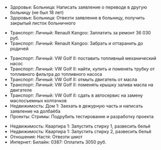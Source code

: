 - Здоровье: Больница: Написать заявление о переводе в другую больницу (не был 18 лет)
- Здоровье: Больница: Отвезти заявление в больницу, получить закрытый листок больничного
+ Транспорт: Личный: Renault Kangoo: Заплатить за ремонт 36 030 руб.
+ Транспорт: Личный: Renault Kangoo: Забрать и оттаранить до родичей
- Транспорт: Личный: VW Golf II: поставить топливный механический насос
- Транспорт: Личный: VW Golf II: найти, купить и поменять трубку от топливного фильтра до топливного насоса
- Транспорт: Личный: VW Golf II: отмыть двигатель от масла
- Транспорт: Личный: VW Golf II: поменять крышку залива масла на двигателе
- Транспорт: Личный: VW Golf II: сдать в автосервис на замену маслосъемных колпачков
- Недвижимость: Дом 1: Заехать в дежурную часть и написать заявление на долбаёба
- Проекты: Стримы: Подрубить тестирование и разработку проекта
+ Недвижимость: Квартира 1: Запустить стирку 1, развесить бельё
+ Недвижимость: Квартира 1: Запустить стирку 2, развесить бельё
+ Отношения: Настя: Отвезти шмот
+ Интернет: Билайн: 0387: Оплатить 3050 руб.